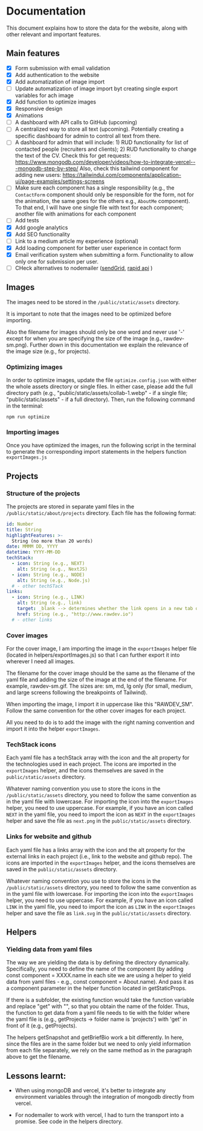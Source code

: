 # Documentation

This document explains how to store the data for the website, along with other
relevant and important features.

## Main features

- [x] Form submission with email validation
- [x] Add authentication to the website
- [x] Add automatization of image import
- [ ] Update automatization of image import byt creating single export variables
      for ach image
- [x] Add function to optimize images
- [x] Responsive design
- [x] Animations
- [ ] A dashboard with API calls to GitHub (upcoming)
- [ ] A centralized way to store all text (upcoming). Potentially creating a
      specific dashboard for admin to control all text from there.
- [ ] A dashboard for admin that will include: 1) RUD functionality for list of
      contacted people (recruiters and clients); 2) RUD functionality to change the
      text of the CV.
      Check this for get requests:
      https://www.mongodb.com/developer/videos/how-to-integrate-vercel---mongodb-step-by-step/
      Also, check this tailwind component for adding new users: https://tailwindui.com/components/application-ui/page-examples/settings-screens
- [ ] Make sure each component has a single responsibility (e.g., the
      `ContactForm` component should only be responsible for the form, not for
      the animation, the same goes for the others e.g., `AboutMe` component). To
      that end, I will have one single file with text for each component;
      another file with animations for each component
- [ ] Add tests
- [x] Add google analytics
- [x] Add SEO functionality
- [ ] Link to a medium article my experience (optional)
- [x] Add loading component for better user experience in contact form
- [x] Email verification system when submitting a form. Functionality to allow
      only one for submission per user.
- [ ] CHeck alternatives to nodemailer
      ([sendGrid](https://docs.sendgrid.com/for-developers/sending-email/api-getting-started),
      [rapid api](https://rapidapi.com/tobidaramola77/api/mail-man/) )

## Images

The images need to be stored in the `/public/static/assets` directory.

It is important to note that the images need to be optimized before importing.

Also the filename for images should only be one word and never use '-' except
for when you are specifying the size of the image (e.g., rawdev-sm.png). Further
down in this documentation we explain the relevance of the image size (e.g., for projects).

### Optimizing images

In order to optimize images, update the file `optimize.config.json` with either
the whole assets directory or single files. In either case, please add the full
directory path (e.g., "public/static/assets/collab-1.webp" - if a single file;
"public/static/assets" - if a full directory). Then, run the following command
in the terminal:

```
npm run optimize
```

### Importing images

Once you have optimized the images, run the following script in the terminal to
generate the corresponding import statements in the helpers function `exportImages.js`

## Projects

### Structure of the projects

The projects are stored in separate yaml files in the
`/public/static/about/projects` directory. Each file has the following format:

```yaml
id: Number
title: String
highlightFeatures: >-
  String (no more than 20 words)
date: MMMM DD, YYYY
datetime: YYYY-MM-DD
techStack:
  - icon: String (e.g., NEXT)
    alt: String (e.g., NextJS)
  - icon: String (e.g., NODE)
    alt: String (e.g., Node.js)
  # - other techSTack
links:
  - icon: String (e.g., LINK)
    alt: String (e.g., link)
    target: _blank --> determines whether the link opens in a new tab or not (if this not an internal link, it should open in a new tab)
    href: String (e.g., "http://www.rawdev.io")
  # - other links
```

### Cover images

For the cover image, I am importing the image in the `exportImages` helper file
(located in helpers/exportImages.js) so that I can further export it into
wherever I need all images.

The filename for the cover image should be the same as the filename of the yaml
file and adding the size of the image at the end of the filename. For example,
rawdev-sm.gif. The sizes are: sm, md, lg only (for small, medium, and large
screens following the breakpoints of Tailwind).

When importing the image, I import it in uppercase like this "RAWDEV_SM". Follow
the same convention for the other cover images for each project.

All you need to do is to add the image with the right naming convention and
import it into the helper `exportImages`.

### TechStack icons

Each yaml file has a techStack array with the icon and the alt property for
the technologies used in each project. The icons are imported in the
`exportImages` helper, and the icons themselves are saved in the
`public/static/assets` directory.

Whatever naming convention you use to store the icons
in the `/public/static/assets` directory, you need to follow the same convention
as in the yaml file with lowercase. For importing the icon into the
`exportImages` helper, you need to use uppercase. For example, if you have an
icon called `NEXT` in the yaml file, you need to import the icon as `NEXT` in
the `exportImages` helper and save the file as `next.png` in the
`public/static/assets` directory.

### Links for website and github

Each yaml file has a links array with the icon and the alt property for
the external links in each project (i.e., link to the website and github repo). The icons are imported in the
`exportImages` helper, and the icons themselves are saved in the
`public/static/assets` directory.

Whatever naming convention you use to store the icons
in the `/public/static/assets` directory, you need to follow the same convention
as in the yaml file with lowercase. For importing the icon into the
`exportImages` helper, you need to use uppercase. For example, if you have an
icon called `LINK` in the yaml file, you need to import the icon as `LINK` in
the `exportImages` helper and save the file as `link.svg` in the
`public/static/assets` directory.

## Helpers

### Yielding data from yaml files

The way we are yielding the data is by defining the directory dynamically.
Specifically, you need to define the name of the component (by adding const
component = XXXX.name in each site we are using a helper to yield data from
yaml files - e.g., const component = About.name). And pass it as a component
parameter in the helper function located in getStaticProps.

If there is a subfolder, the existing function would take the function variable
and replace "get" with "", so that you obtain the name of the folder. Thus, the
function to get data from a yaml file needs to tie with the folder where the
yaml file is (e.g., getProjects -> folder name is 'projects') with 'get' in
front of it (e.g., getProjects).

The helpers getSnapshot and getBriefBio work a bit differently. In here, since
the files are in the same folder but we need to only yield information from each
file separately, we rely on the same method as in the paragraph above to get the filename.

## Lessons learnt:

- When using mongoDB and vercel, it's better to integrate any environment
  variables through the integration of mongodb directly from vercel.

- For nodemailer to work with vercel, I had to turn the transport into a
  promise. See code in the helpers directory.
